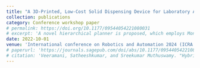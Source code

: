 ```yaml
---
title: "A 3D-Printed, Low-Cost Solid Dispensing Device for Laboratory Automation"
collection: publications
category: Conference workshop paper
# permalink: https://doi.org/10.1177/09544054221080031
# excerpt: 'A novel hierarchical planner is proposed, which employs Monte Carlo and SARSA TD based model-free Reinforcement Learning (RL) algorithms for the computation of locomotion sequences of head and base agents, respectively. '
date: 2022-10-01
venue: 'International conference on Robotics and Automation 2024 (ICRA 2024), Yokohama, Japan.'
# paperurl: 'https://journals.sagepub.com/doi/abs/10.1177/09544054221080031'
# citation: 'Veeramani, Satheeshkumar, and Sreekumar Muthuswamy. "Hybrid type multi-robot path planning of a serial manipulator and SwarmItFIX robots in sheet metal milling process." Complex & Intelligent Systems 8.4 (2022): 2937-2954.'
---
```

